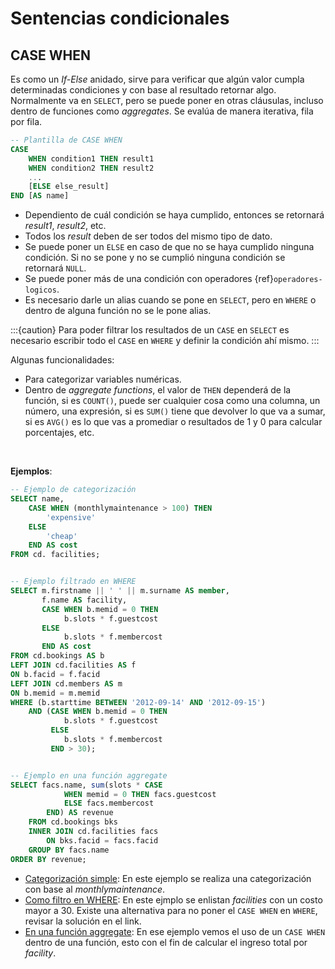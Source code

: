 # Sentencias condicionales

## CASE WHEN

Es como un _If-Else_ anidado, sirve para verificar que algún valor cumpla determinadas condiciones y con base al resultado retornar algo. Normalmente va en `SELECT`, pero se puede poner en otras cláusulas, incluso dentro de funciones como _aggregates_. Se evalúa de manera iterativa, fila por fila.
```sql
-- Plantilla de CASE WHEN
CASE 
    WHEN condition1 THEN result1
	WHEN condition2 THEN result2
	...
	[ELSE else_result]
END [AS name]
```
-	Dependiento de cuál condición se haya cumplido, entonces se retornará _result1_, _result2_, etc.
-	Todos los _result_ deben de ser todos del mismo tipo de dato.
-	Se puede poner un `ELSE` en caso de que no se haya cumplido ninguna condición. Si no se pone y no se cumplió ninguna condición se retornará `NULL`.
-	Se puede poner más de una condición con operadores {ref}`operadores-logicos`.
-	Es necesario darle un alias cuando se pone en `SELECT`, pero en `WHERE` o dentro de alguna función no se le pone alias.

:::{caution}
Para poder filtrar los resultados de un `CASE` en `SELECT` es necesario escribir todo el `CASE` en `WHERE` y definir la condición ahí mismo. 
:::

Algunas funcionalidades:
-	Para categorizar variables numéricas.
-	Dentro de _aggregate functions_, el valor de `THEN` dependerá de la función, si es `COUNT()`, puede ser cualquier cosa como una columna, un número, una expresión, si es `SUM()` tiene que devolver lo que va a sumar, si es `AVG()` es lo que vas a promediar o resultados de 1 y 0 para calcular porcentajes, etc.

<br/>

**Ejemplos**:

```SQL
-- Ejemplo de categorización
SELECT name,
	CASE WHEN (monthlymaintenance > 100) THEN
		'expensive'
	ELSE 
		'cheap'
    END AS cost
FROM cd. facilities;


-- Ejemplo filtrado en WHERE
SELECT m.firstname || ' ' || m.surname AS member,
	   f.name AS facility,
	   CASE WHEN b.memid = 0 THEN
			b.slots * f.guestcost
	   ELSE
			b.slots * f.membercost
	   END AS cost
FROM cd.bookings AS b
LEFT JOIN cd.facilities AS f
ON b.facid = f.facid
LEFT JOIN cd.members AS m
ON b.memid = m.memid
WHERE (b.starttime BETWEEN '2012-09-14' AND '2012-09-15') 
	AND (CASE WHEN b.memid = 0 THEN
			b.slots * f.guestcost
	     ELSE
			b.slots * f.membercost
	     END > 30);


-- Ejemplo en una función aggregate
SELECT facs.name, sum(slots * CASE
			WHEN memid = 0 THEN facs.guestcost
			ELSE facs.membercost
		END) AS revenue
	FROM cd.bookings bks
	INNER JOIN cd.facilities facs
		ON bks.facid = facs.facid
	GROUP BY facs.name
ORDER BY revenue;  
```
- [Categorización simple](https://pgexercises.com/questions/basic/classify.html): En este ejemplo se realiza una categorización con base al _monthlymaintenance_.
- [Como filtro en WHERE](https://pgexercises.com/questions/joins/threejoin2.html): En este ejmplo se enlistan _facilities_ con un costo mayor a 30. Existe una alternativa para no poner el `CASE WHEN` en `WHERE`, revisar la solución en el link.
- [En una función aggregate](https://pgexercises.com/questions/aggregates/facrev.html): En ese ejemplo vemos el uso de un `CASE WHEN` dentro de una función, esto con el fin de calcular el ingreso total por _facility_.

